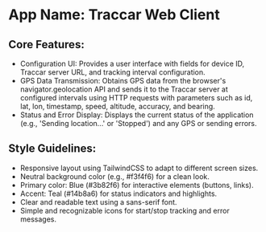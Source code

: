 # **App Name**: Traccar Web Client

## Core Features:

- Configuration UI: Provides a user interface with fields for device ID, Traccar server URL, and tracking interval configuration.
- GPS Data Transmission: Obtains GPS data from the browser's navigator.geolocation API and sends it to the Traccar server at configured intervals using HTTP requests with parameters such as id, lat, lon, timestamp, speed, altitude, accuracy, and bearing.
- Status and Error Display: Displays the current status of the application (e.g., 'Sending location...' or 'Stopped') and any GPS or sending errors.

## Style Guidelines:

- Responsive layout using TailwindCSS to adapt to different screen sizes.
- Neutral background color (e.g., #f3f4f6) for a clean look.
- Primary color: Blue (#3b82f6) for interactive elements (buttons, links).
- Accent: Teal (#14b8a6) for status indicators and highlights.
- Clear and readable text using a sans-serif font.
- Simple and recognizable icons for start/stop tracking and error messages.